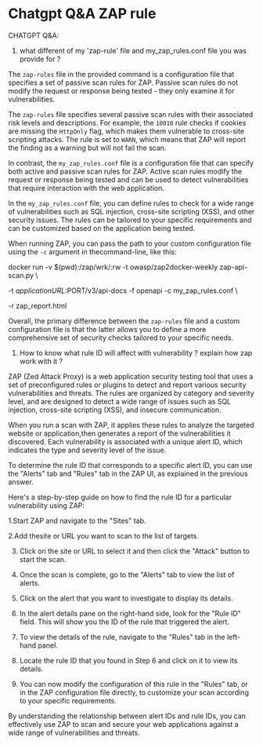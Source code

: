 # Chatgpt Q&A ZAP rule







CHATGPT Q&A:

  1. what different of my 'zap-rule' file and my_zap_rules.conf file you was provide for ?



The `zap-rules` file in the provided command is a configuration file that specifies a set of passive scan rules for ZAP. Passive scan rules do not modify the request or response being tested - they only examine it for vulnerabilities.





The `zap-rules` file specifies several passive scan rules with their associated risk levels and descriptions. For example, the `10010` rule checks if cookies are missing the `HttpOnly` flag, which makes them vulnerable to cross-site scripting attacks. The rule is set to `WARN`, which means that ZAP will report the finding as a warning but will not fail the scan.





In contrast, the `my_zap_rules.conf` file is a configuration file that can specify both active and passive scan rules for ZAP. Active scan rules modify the request or response being tested and can be used to detect vulnerabilities that require interaction with the web application.





In the `my_zap_rules.conf` file, you can define rules to check for a wide range of vulnerabilities such as SQL injection, cross-site scripting (XSS), and other security issues. The rules can be tailored to your specific requirements and can be customized based on the application being tested.





When running ZAP, you can pass the path to your custom configuration file using the `-c` argument in thecommand-line, like this:





docker run -v $(pwd):/zap/wrk/:rw -t owasp/zap2docker-weekly zap-api-scan.py \

-t $applicationURL:$PORT/v3/api-docs -f openapi -c my_zap_rules.conf \

-r zap_report.html



Overall, the primary difference between the `zap-rules` file and a custom configuration file is that the latter allows you to define a more comprehensive set of security checks tailored to your specific needs.







1. How to know what rule ID will affect with vulnerability ? explain how zap work with it ?





ZAP (Zed Attack Proxy) is a web application security testing tool that uses a set of preconfigured rules or plugins to detect and report various security vulnerabilities and threats. The rules are organized by category and severity level, and are designed to detect a wide range of issues such as SQL injection, cross-site scripting (XSS), and insecure communication.





When you run a scan with ZAP, it applies these rules to analyze the targeted website or application,then generates a report of the vulnerabilities it discovered. Each vulnerability is associated with a unique alert ID, which indicates the type and severity level of the issue.





To determine the rule ID that corresponds to a specific alert ID, you can use the "Alerts" tab and "Rules" tab in the ZAP UI, as explained in the previous answer.





Here's a step-by-step guide on how to find the rule ID for a particular vulnerability using ZAP:







1.Start ZAP and navigate to the "Sites" tab.







2.Add thesite or URL you want to scan to the list of targets.







  3. Click on the site or URL to select it and then click the "Attack" button to start the scan.







  4. Once the scan is complete, go to the "Alerts" tab to view the list of alerts.







  5. Click on the alert that you want to investigate to display its details.







  6. In the alert details pane on the right-hand side, look for the "Rule ID" field. This will show you the ID of the rule that triggered the alert.







  7. To view the details of the rule, navigate to the "Rules" tab in the left-hand panel.







  8. Locate the rule ID that you found in Step 6 and click on it to view its details.







  9. You can now modify the configuration of this rule in the "Rules" tab, or in the ZAP configuration file directly, to customize your scan according to your specific requirements.







By understanding the relationship between alert IDs and rule IDs, you can effectively use ZAP to scan and secure your web applications against a wide range of vulnerabilities and threats.





